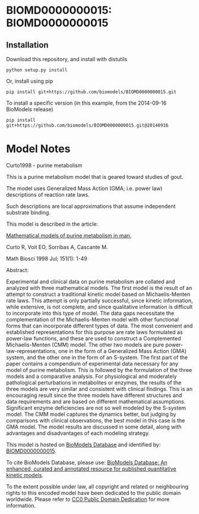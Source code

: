 # BIOMD0000000015: BIOMD0000000015

## Installation

Download this repository, and install with distutils

`python setup.py install`

Or, install using pip

`pip install git+https://github.com/biomodels/BIOMD0000000015.git`

To install a specific version (in this example, from the 2014-09-16 BioModels release)

`pip install git+https://github.com/biomodels/BIOMD0000000015.git@20140916`


# Model Notes


Curto1998 - purine metabolism

This is a purine metabolism model that is geared toward studies of gout.

The model uses Generalized Mass Action (GMA; i.e. power law) descriptions of
reaction rate laws.

Such descriptions are local approximations that assume independent substrate
binding.

This model is described in the article:

[Mathematical models of purine metabolism in
man.](http://identifiers.org/pubmed/9664759)

Curto R, Voit EO, Sorribas A, Cascante M.

Math Biosci 1998 Jul; 151(1): 1-49

Abstract:

Experimental and clinical data on purine metabolism are collated and analyzed
with three mathematical models. The first model is the result of an attempt to
construct a traditional kinetic model based on Michaelis-Menten rate laws.
This attempt is only partially successful, since kinetic information, while
extensive, is not complete, and since qualitative information is difficult to
incorporate into this type of model. The data gaps necessitate the
complementation of the Michaelis-Menten model with other functional forms that
can incorporate different types of data. The most convenient and established
representations for this purpose are rate laws formulated as power-law
functions, and these are used to construct a Complemented Michaelis-Menten
(CMM) model. The other two models are pure power-law-representations, one in
the form of a Generalized Mass Action (GMA) system, and the other one in the
form of an S-system. The first part of the paper contains a compendium of
experimental data necessary for any model of purine metabolism. This is
followed by the formulation of the three models and a comparative analysis.
For physiological and moderately pathological perturbations in metabolites or
enzymes, the results of the three models are very similar and consistent with
clinical findings. This is an encouraging result since the three models have
different structures and data requirements and are based on different
mathematical assumptions. Significant enzyme deficiencies are not so well
modeled by the S-system model. The CMM model captures the dynamics better, but
judging by comparisons with clinical observations, the best model in this case
is the GMA model. The model results are discussed in some detail, along with
advantages and disadvantages of each modeling strategy.

This model is hosted on [BioModels Database](http://www.ebi.ac.uk/biomodels/)
and identified by:
[BIOMD0000000015](http://identifiers.org/biomodels.db/BIOMD0000000015).

To cite BioModels Database, please use: [BioModels Database: An enhanced,
curated and annotated resource for published quantitative kinetic
models](http://identifiers.org/pubmed/20587024).

To the extent possible under law, all copyright and related or neighbouring
rights to this encoded model have been dedicated to the public domain
worldwide. Please refer to [CC0 Public Domain
Dedication](http://creativecommons.org/publicdomain/zero/1.0/) for more
information.



